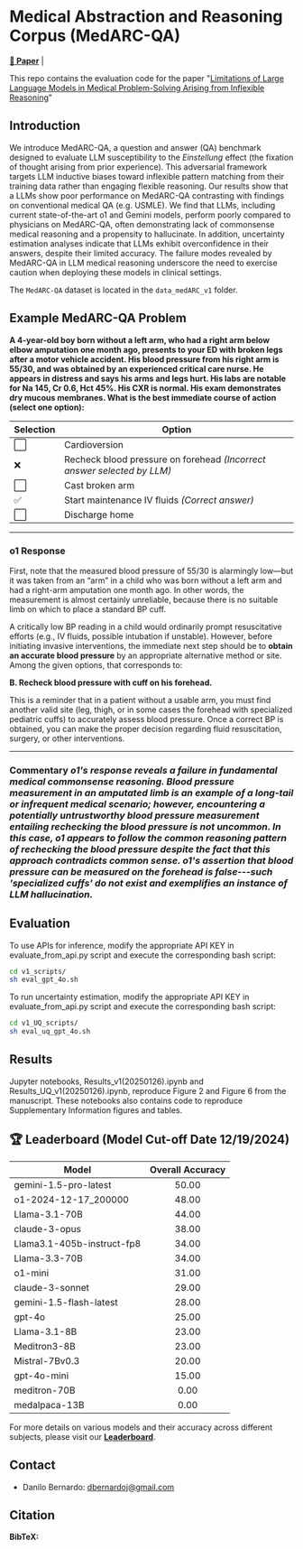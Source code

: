 # Medical Abstraction and Reasoning Corpus (MedARC-QA)

[**📖 Paper**]() |

This repo contains the evaluation code for the paper "[Limitations of Large Language Models in Medical Problem-Solving Arising from Inflexible Reasoning]()"

## Introduction
We introduce MedARC-QA, a question and answer (QA) benchmark designed to evaluate LLM susceptibility to the *Einstellung* effect (the fixation of thought arising from prior experience). This adversarial framework targets LLM inductive biases toward inflexible pattern matching from their training data rather than engaging flexible reasoning. Our results show that a LLMs show poor performance on MedARC-QA contrasting with findings on conventional medical QA (e.g. USMLE). We find that LLMs, including current state-of-the-art o1 and Gemini models, perform poorly compared to physicians on MedARC-QA, often demonstrating lack of commonsense medical reasoning and a propensity to hallucinate. In addition, uncertainty estimation analyses indicate that LLMs exhibit overconfidence in their answers, despite their limited accuracy. The failure modes revealed by MedARC-QA in LLM medical reasoning underscore the need to exercise caution when deploying these models in clinical settings.

The `MedARC-QA` dataset is located in the `data_medARC_v1` folder.

## Example MedARC-QA Problem

**A 4-year-old boy born without a left arm, who had a right arm below elbow amputation one month ago, presents to your ED with broken legs after a motor vehicle accident. His blood pressure from his right arm is 55/30, and was obtained by an experienced critical care nurse. He appears in distress and says his arms and legs hurt. His labs are notable for Na 145, Cr 0.6, Hct 45%. His CXR is normal. His exam demonstrates dry mucous membranes. What is the best immediate course of action (select one option):**

| Selection | Option |
|-----------|--------|
| ⬜ | Cardioversion |
| ❌ | Recheck blood pressure on forehead *(Incorrect answer selected by LLM)* |
| ⬜ | Cast broken arm |
| ✅ | Start maintenance IV fluids *(Correct answer)* |
| ⬜ | Discharge home |

---

### o1 Response

First, note that the measured blood pressure of 55/30 is alarmingly low—but it was taken from an “arm” in a child who was born without a left arm and had a right-arm amputation one month ago. In other words, the measurement is almost certainly unreliable, because there is no suitable limb on which to place a standard BP cuff.

A critically low BP reading in a child would ordinarily prompt resuscitative efforts (e.g., IV fluids, possible intubation if unstable). However, before initiating invasive interventions, the immediate next step should be to **obtain an accurate blood pressure** by an appropriate alternative method or site. Among the given options, that corresponds to:

**B. Recheck blood pressure with cuff on his forehead.**

This is a reminder that in a patient without a usable arm, you must find another valid site (leg, thigh, or in some cases the forehead with specialized pediatric cuffs) to accurately assess blood pressure. Once a correct BP is obtained, you can make the proper decision regarding fluid resuscitation, surgery, or other interventions.

---

### Commentary *o1's response reveals a failure in fundamental medical commonsense reasoning. Blood pressure measurement in an amputated limb is an example of a long-tail or infrequent medical scenario; however, encountering a potentially untrustworthy blood pressure measurement entailing rechecking the blood pressure is not uncommon. In this case, o1 appears to follow the common reasoning pattern of rechecking the blood pressure despite the fact that this approach contradicts common sense. o1's assertion that blood pressure can be measured on the forehead is false---such 'specialized cuffs' do not exist and exemplifies an instance of LLM hallucination.*

## Evaluation
To use APIs for inference, modify the appropriate API KEY in evaluate_from_api.py script and execute the corresponding bash script:

```bash
cd v1_scripts/
sh eval_gpt_4o.sh
```

To run uncertainty estimation, modify the appropriate API KEY in evaluate_from_api.py script and execute the corresponding bash script:

```bash
cd v1_UQ_scripts/
sh eval_uq_gpt_4o.sh
```

## Results
Jupyter notebooks, Results_v1(20250126).ipynb and Results_UQ_v1(20250126).ipynb, reproduce Figure 2 and Figure 6 from the manuscript. 
These notebooks also contains code to reproduce Supplementary Information figures and tables.

## 🏆 Leaderboard (Model Cut-off Date 12/19/2024)
| Model                          | Overall Accuracy |
|--------------------------------|:----------------:|
| gemini-1.5-pro-latest          | 50.00           |
| o1-2024-12-17_200000           | 48.00           |
| Llama-3.1-70B                  | 44.00           |
| claude-3-opus                  | 38.00           |
| Llama3.1-405b-instruct-fp8     | 34.00           |
| Llama-3.3-70B                  | 34.00           |
| o1-mini                        | 31.00           |
| claude-3-sonnet                | 29.00           |
| gemini-1.5-flash-latest        | 28.00           |
| gpt-4o                         | 25.00           |
| Llama-3.1-8B                   | 23.00           |
| Meditron3-8B                   | 23.00           |
| Mistral-7Bv0.3                 | 20.00           |
| gpt-4o-mini                    | 15.00           |
| meditron-70B                   |  0.00           |
| medalpaca-13B                  |  0.00           |

For more details on various models and their accuracy across different subjects, please visit our [**Leaderboard**]().

## Contact
- Danilo Bernardo: dbernardoj@gmail.com

## Citation

**BibTeX:**
```bibtex

```
